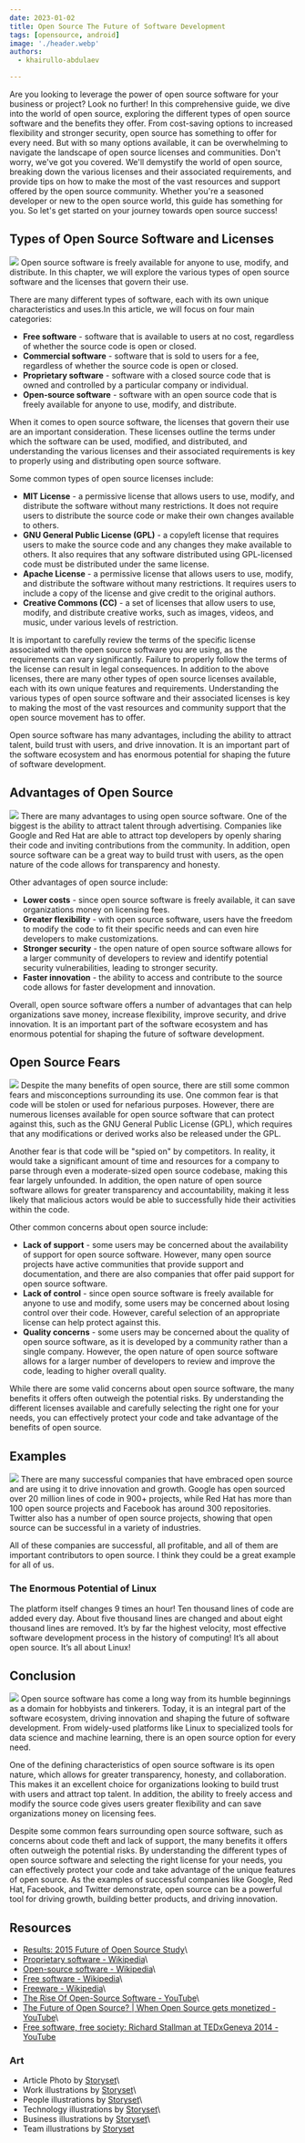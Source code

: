 ```yaml
---
date: 2023-01-02
title: Open Source The Future of Software Development
tags: [opensource, android]
image: './header.webp'
authors:
  - khairullo-abdulaev

---
```


Are you looking to leverage the power of open source software for your business or project? Look no further!
In this comprehensive guide, we dive into the world of open source, exploring the different types of open source software and the benefits they offer.
From cost-saving options to increased flexibility and stronger security, open source has something to offer for every need.
But with so many options available, it can be overwhelming to navigate the landscape of open source licenses and communities.
Don't worry, we've got you covered. We'll demystify the world of open source, breaking down the various licenses and their associated requirements, and provide tips on how to make the most of the vast resources and support offered by the open source community.
Whether you're a seasoned developer or new to the open source world, this guide has something for you.
So let's get started on your journey towards open source success!

## Types of Open Source Software and Licenses
![](/assets/img/articles/2023-01-02-Open-Source-The-Future-of-Software-Development/image01.png)
Open source software is freely available for anyone to use, modify, and distribute.
In this chapter, we will explore the various types of open source software and the licenses that govern their use.

There are many different types of software, each with its own unique characteristics and uses.In this article, we will focus on four main categories:

* **Free software** - software that is available to users at no cost, regardless of whether the source code is open or closed.
* **Commercial software** - software that is sold to users for a fee, regardless of whether the source code is open or closed.
* **Proprietary software** - software with a closed source code that is owned and controlled by a particular company or individual.
* **Open-source software** - software with an open source code that is freely available for anyone to use, modify, and distribute.

When it comes to open source software, the licenses that govern their use are an important consideration.
These licenses outline the terms under which the software can be used, modified, and distributed, and understanding the various licenses and their associated requirements is key to properly using and distributing open source software.

Some common types of open source licenses include:

* **MIT License** - a permissive license that allows users to use, modify, and distribute the software without many restrictions. It does not require users to distribute the source code or make their own changes available to others.
* **GNU General Public License (GPL)** - a copyleft license that requires users to make the source code and any changes they make available to others. It also requires that any software distributed using GPL-licensed code must be distributed under the same license.
* **Apache License** - a permissive license that allows users to use, modify, and distribute the software without many restrictions. It requires users to include a copy of the license and give credit to the original authors.
* **Creative Commons (CC)** - a set of licenses that allow users to use, modify, and distribute creative works, such as images, videos, and music, under various levels of restriction.

It is important to carefully review the terms of the specific license associated with the open source software you are using, as the requirements can vary significantly.
Failure to properly follow the terms of the license can result in legal consequences.
In addition to the above licenses, there are many other types of open source licenses available, each with its own unique features and requirements.
Understanding the various types of open source software and their associated licenses is key to making the most of the vast resources and community support that the open source movement has to offer.

Open source software has many advantages, including the ability to attract talent, build trust with users, and drive innovation.
It is an important part of the software ecosystem and has enormous potential for shaping the future of software development.

## Advantages of Open Source
![](/assets/img/articles/2023-01-02-Open-Source-The-Future-of-Software-Development/image03.png)
There are many advantages to using open source software.
One of the biggest is the ability to attract talent through advertising.
Companies like Google and Red Hat are able to attract top developers by openly sharing their code and inviting contributions from the community.
In addition, open source software can be a great way to build trust with users, as the open nature of the code allows for transparency and honesty.

Other advantages of open source include:

* **Lower costs** - since open source software is freely available, it can save organizations money on licensing fees.
* **Greater flexibility** - with open source software, users have the freedom to modify the code to fit their specific needs and can even hire developers to make customizations.
* **Stronger security** - the open nature of open source software allows for a larger community of developers to review and identify potential security vulnerabilities, leading to stronger security.
* **Faster innovation** - the ability to access and contribute to the source code allows for faster development and innovation.

Overall, open source software offers a number of advantages that can help organizations save money, increase flexibility, improve security, and drive innovation.
It is an important part of the software ecosystem and has enormous potential for shaping the future of software development.

## Open Source Fears
![](/assets/img/articles/2023-01-02-Open-Source-The-Future-of-Software-Development/image04.png)
Despite the many benefits of open source, there are still some common fears and misconceptions surrounding its use.
One common fear is that code will be stolen or used for nefarious purposes. However, there are numerous licenses available for open source software that can protect against this, such as the GNU General Public License (GPL), which requires that any modifications or derived works also be released under the GPL.

Another fear is that code will be "spied on" by competitors.
In reality, it would take a significant amount of time and resources for a company to parse through even a moderate-sized open source codebase, making this fear largely unfounded.
In addition, the open nature of open source software allows for greater transparency and accountability, making it less likely that malicious actors would be able to successfully hide their activities within the code.

Other common concerns about open source include:

* **Lack of support** - some users may be concerned about the availability of support for open source software. However, many open source projects have active communities that provide support and documentation, and there are also companies that offer paid support for open source software.
* **Lack of control** - since open source software is freely available for anyone to use and modify, some users may be concerned about losing control over their code. However, careful selection of an appropriate license can help protect against this.
* **Quality concerns** - some users may be concerned about the quality of open source software, as it is developed by a community rather than a single company. However, the open nature of open source software allows for a larger number of developers to review and improve the code, leading to higher overall quality.


While there are some valid concerns about open source software, the many benefits it offers often outweigh the potential risks. By understanding the different licenses available and carefully selecting the right one for your needs, you can effectively protect your code and take advantage of the benefits of open source.

## Examples
![](/assets/img/articles/2023-01-02-Open-Source-The-Future-of-Software-Development/image05.png)
There are many successful companies that have embraced open source and are using it to drive innovation and growth.
Google has open sourced over 20 million lines of code in 900+ projects, while Red Hat has more than 100 open source projects and Facebook has around 300
repositories. Twitter also has a number of open source projects, showing that open source can be successful in a variety of industries.

All of these companies are successful, all profitable, and all of them are important contributors to open source.
I think they could be a great example for all of us.

### The Enormous Potential of Linux
The platform itself changes 9 times an hour!
Ten thousand lines of code are added every day.
About five thousand lines are changed and about eight thousand lines are removed.
It’s by far the highest velocity, most effective software development process in the history of computing!
It’s all about open source. It’s all about Linux!

## Conclusion
![](/assets/img/articles/2023-01-02-Open-Source-The-Future-of-Software-Development/image06.png)
Open source software has come a long way from its humble beginnings as a domain for hobbyists and tinkerers.
Today, it is an integral part of the software ecosystem, driving innovation and shaping the future of software development.
From widely-used platforms like Linux to specialized tools for data science and machine learning, there is an open source option for every need.

One of the defining characteristics of open source software is its open nature, which allows for greater transparency, honesty, and collaboration.
This makes it an excellent choice for organizations looking to build trust with users and attract top talent.
In addition, the ability to freely access and modify the source code gives users greater flexibility and can save organizations money on licensing fees.

Despite some common fears surrounding open source software, such as concerns about code theft and lack of support, the many benefits it offers often outweigh the potential risks.
By understanding the different types of open source software and selecting the right license for your needs, you can effectively protect your code and take advantage of the unique features of open source.
As the examples of successful companies like Google, Red Hat, Facebook, and Twitter demonstrate, open source can be a powerful tool for driving growth, building better products, and driving innovation.

## Resources
- [Results: 2015 Future of Open Source Study](http://bit.ly/FOOS2015)\
- [Proprietary software - Wikipedia](https://en.wikipedia.org/wiki/Proprietary_software)\
- [Open-source software - Wikipedia](https://en.wikipedia.org/wiki/Open-source_software)\
- [Free software - Wikipedia](https://en.wikipedia.org/wiki/Free_software)\
- [Freeware - Wikipedia](https://en.wikipedia.org/wiki/Freeware)\
- [The Rise Of Open-Source Software - YouTube](https://www.youtube.com/watch?v=SpeDK1TPbew&ab_channel=CNBC)\
- [The Future of Open Source? | When Open Source gets monetized - YouTube](https://www.youtube.com/watch?v=ZCmqeOHhjzk&ab_channel=DWShift)\
- [Free software, free society: Richard Stallman at TEDxGeneva 2014 - YouTube](https://www.youtube.com/watch?v=Ag1AKIl_2GM&ab_channel=TEDxTalks)

### Art
- Article Photo by [Storyset](https://storyset.com/web)\
- Work illustrations by [Storyset](https://storyset.com/work)\
- People illustrations by [Storyset](https://storyset.com/people)\
- Technology illustrations by [Storyset](https://storyset.com/technology)\
- Business illustrations by [Storyset](https://storyset.com/business)\
- Team illustrations by [Storyset](https://storyset.com/team)
